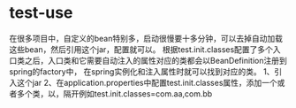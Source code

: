 # test-use
在很多项目中，自定义的bean特别多，启动很慢要十多分钟，可以去掉自动加载这些bean，然后引用这个jar，配置就可以。
根据test.init.classes配置了多个入口类之后，入口类和它需要自动注入的属性对应的类都会以BeanDefinition注册到spring的factory中，
在spring实例化和注入属性时就可以找到对应的类。
1、引入这个jar
2、在application.properties中配置test.init.classes属性，添加一个或者多个类，以，隔开例如test.init.classes=com.aa,com.bb
